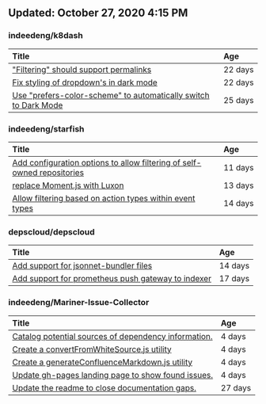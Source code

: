 ## Updated: October 27, 2020 4:15 PM


### indeedeng/k8dash
|**Title**|**Age**|
|:----|:----|
|["Filtering" should support permalinks](https://github.com/indeedeng/k8dash/issues/153)|22&nbsp;days|
|[Fix styling of dropdown's in dark mode](https://github.com/indeedeng/k8dash/issues/152)|22&nbsp;days|
|[Use "prefers-color-scheme" to automatically switch to Dark Mode](https://github.com/indeedeng/k8dash/issues/144)|25&nbsp;days|


### indeedeng/starfish
|**Title**|**Age**|
|:----|:----|
|[Add configuration options to allow filtering of self-owned repositories](https://github.com/indeedeng/starfish/issues/65)|11&nbsp;days|
|[replace Moment.js with Luxon](https://github.com/indeedeng/starfish/issues/60)|13&nbsp;days|
|[Allow filtering based on action types within event types](https://github.com/indeedeng/starfish/issues/58)|14&nbsp;days|


### depscloud/depscloud
|**Title**|**Age**|
|:----|:----|
|[Add support for jsonnet-bundler files](https://github.com/depscloud/depscloud/issues/115)|14&nbsp;days|
|[Add support for prometheus push gateway to indexer](https://github.com/depscloud/depscloud/issues/108)|17&nbsp;days|


### indeedeng/Mariner-Issue-Collector
|**Title**|**Age**|
|:----|:----|
|[Catalog potential sources of dependency information.](https://github.com/indeedeng/Mariner-Issue-Collector/issues/19)|4&nbsp;days|
|[Create a convertFromWhiteSource.js utility](https://github.com/indeedeng/Mariner-Issue-Collector/issues/18)|4&nbsp;days|
|[Create a generateConfluenceMarkdown.js utility](https://github.com/indeedeng/Mariner-Issue-Collector/issues/17)|4&nbsp;days|
|[Update gh-pages landing page to show found issues.](https://github.com/indeedeng/Mariner-Issue-Collector/issues/15)|4&nbsp;days|
|[Update the readme to close documentation gaps.](https://github.com/indeedeng/Mariner-Issue-Collector/issues/2)|27&nbsp;days|
